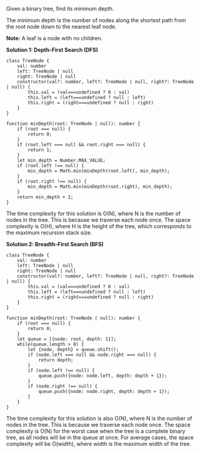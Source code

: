 Given a binary tree, find its minimum depth.

The minimum depth is the number of nodes along the shortest path from the root node down to the nearest leaf node.

**Note:** A leaf is a node with no children.

**Solution 1: Depth-First Search (DFS)**

```tsx
class TreeNode {
    val: number
    left: TreeNode | null
    right: TreeNode | null
    constructor(val?: number, left?: TreeNode | null, right?: TreeNode | null) {
        this.val = (val===undefined ? 0 : val)
        this.left = (left===undefined ? null : left)
        this.right = (right===undefined ? null : right)
    }
}

function minDepth(root: TreeNode | null): number {
    if (root === null) {
        return 0;
    }
    if (root.left === null && root.right === null) {
        return 1;
    }
    let min_depth = Number.MAX_VALUE;
    if (root.left !== null) {
        min_depth = Math.min(minDepth(root.left), min_depth);
    }
    if (root.right !== null) {
        min_depth = Math.min(minDepth(root.right), min_depth);
    }
    return min_depth + 1;
}

```

The time complexity for this solution is O(N), where N is the number of nodes in the tree. This is because we traverse each node once.
The space complexity is O(H), where H is the height of the tree, which corresponds to the maximum recursion stack size.

**Solution 2: Breadth-First Search (BFS)**

```tsx
class TreeNode {
    val: number
    left: TreeNode | null
    right: TreeNode | null
    constructor(val?: number, left?: TreeNode | null, right?: TreeNode | null) {
        this.val = (val===undefined ? 0 : val)
        this.left = (left===undefined ? null : left)
        this.right = (right===undefined ? null : right)
    }
}

function minDepth(root: TreeNode | null): number {
    if (root === null) {
        return 0;
    }
    let queue = [{node: root, depth: 1}];
    while(queue.length > 0) {
        let {node, depth} = queue.shift();
        if (node.left === null && node.right === null) {
            return depth;
        }
        if (node.left !== null) {
            queue.push({node: node.left, depth: depth + 1});
        }
        if (node.right !== null) {
            queue.push({node: node.right, depth: depth + 1});
        }
    }
}

```

The time complexity for this solution is also O(N), where N is the number of nodes in the tree. This is because we traverse each node once.
The space complexity is O(N) for the worst case when the tree is a complete binary tree, as all nodes will be in the queue at once. For average cases, the space complexity will be O(width), where width is the maximum width of the tree.